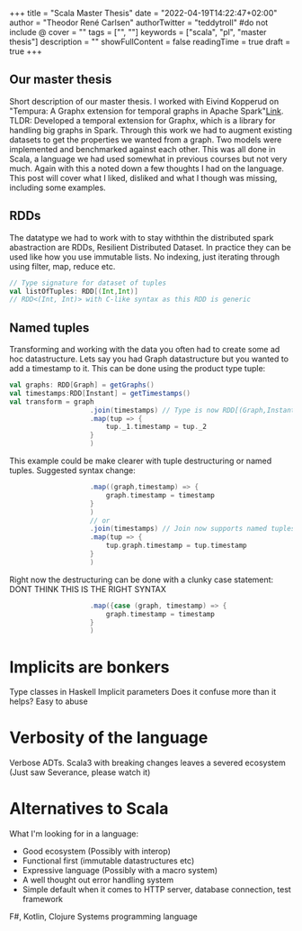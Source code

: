 +++
title = "Scala Master Thesis"
date = "2022-04-19T14:22:47+02:00"
author = "Theodor René Carlsen"
authorTwitter = "teddytroll" #do not include @
cover = ""
tags = ["", ""]
keywords = ["scala", "pl", "master thesis"]
description = ""
showFullContent = false
readingTime = true
draft = true
+++

## Our master thesis
Short description of our master thesis. I worked with Eivind Kopperud on
"Tempura: A Graphx extension for temporal graphs in Apache
Spark"[Link]("https://home.samfundet.no/~theodorc/final_complete_thesis_final.pdf").
TLDR: Developed a temporal extension for Graphx, which is a library for handling
big graphs in Spark. Through this work we had to augment existing datasets to
get the properties we wanted from a graph. Two models were implemented and
benchmarked against each other. This was all done in Scala, a language we had
used somewhat in previous courses but not very much. Again with this a noted
down a few thoughts I had on the language. This post will cover what I liked,
disliked and what I though was missing, including some
examples.

## RDDs
The datatype we had to work with to stay withthin the distributed spark
abastraction are RDDs, Resilient Distributed Dataset. In practice they can be
used like how you use immutable lists. No indexing, just iterating through using
filter, map, reduce etc. 

```scala
// Type signature for dataset of tuples
val listOfTuples: RDD[(Int,Int)]
// RDD<(Int, Int)> with C-like syntax as this RDD is generic
```

## Named tuples
Transforming and working with the data you often had to create some ad hoc
datastructure. Lets say you had Graph datastructure but you wanted to add a
timestamp to it. This can be done using the product type tuple:

```scala
val graphs: RDD[Graph] = getGraphs()
val timestamps:RDD[Instant] = getTimestamps()
val transform = graph
                    .join(timestamps) // Type is now RDD[(Graph,Instant)]
                    .map(tup => {
                        tup._1.timestamp = tup._2
                    }
                    )
```
This example could be make clearer with tuple destructuring or named tuples. Suggested syntax
change:

```scala
                    .map((graph,timestamp) => {
                        graph.timestamp = timestamp
                    }
                    )
                    // or
                    .join(timestamps) // Join now supports named tuples is now RDD[NamedTuple(Graph,Instant)]
                    .map(tup => {
                        tup.graph.timestamp = tup.timestamp
                    }
                    )
```
Right now the destructuring can be done with a clunky case statement:
DONT THINK THIS IS THE RIGHT SYNTAX
```scala
                    .map({case (graph, timestamp) => {
                        graph.timestamp = timestamp
                    }
                    )
```

# Implicits are bonkers
Type classes in Haskell
Implicit parameters
Does it confuse more than it helps?
Easy to abuse

# Verbosity of the language
Verbose ADTs. Scala3 with breaking changes leaves a severed ecosystem (Just saw
Severance, please watch it)

# Alternatives to Scala
What I'm looking for in a language:
* Good ecosystem (Possibly with interop)
* Functional first (immutable datastructures etc)
* Expressive language (Possibly with a macro system)
* A well thought out error handling system
* Simple default when it comes to HTTP server, database connection, test
  framework

F#, Kotlin, Clojure Systems programming language


